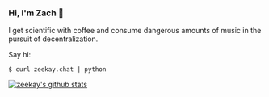 ### Hi, I'm Zach 👋

I get scientific with coffee and consume dangerous amounts of music in the pursuit of decentralization.

Say hi:
```
$ curl zeekay.chat | python
```

[![zeekay's github stats](https://github-readme-stats.vercel.app/api?username=zeekay&show_icons=true&title_color=fff&icon_color=79ff97&text_color=9f9f9f&bg_color=151515)](https://github.com/zeekay)
